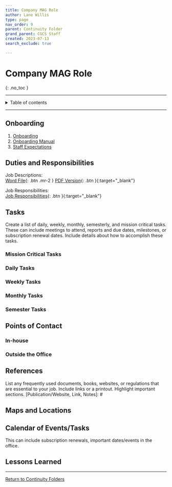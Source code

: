 ```yaml
---
title: Company MAG Role
author: Lane Willis
type: page
nav_order: 9
parent: Continuity Folder
grand_parent: CGCS Staff
created: 2023-07-13
search_exclude: true

---
```


# Company MAG Role
{: .no_toc }

---

<details closed markdown="block">
  <summary>
    Table of contents
  </summary>
  {: .text-delta }
1. TOC
{:toc}
</details>

---

## Onboarding
1. [Onboarding](/cgcs-staff-information/continuity/onboarding/onboarding.html)
2. [Onboarding Manual](/cgcs-staff-information/continuity//onboarding/onboarding-manual.html)
3. [Staff Expectations](/cgcs-staff-information/continuity/onboarding/staff-expectations.html)

## Duties and Responsibilities
Job Descriptions:  
[Word File](/files/job-descriptions/company-mag-role/Company%20MAG%20Role%20Job%20Description.docx){: .btn .mr-2 }
[PDF Version](/files/job-descriptions/company-mag-role/Company%20MAG%20Role%20Job%20Description.pdf){: .btn }{:target="_blank"} 

Job Responsibilities:  
[Job Responsibilities](https://missions.center/cgcs-staff-information/continuity/cgcs-job-responsibilities.html#company-mag-role---rick-and-nancy-fraley){: .btn }{:target="_blank"} 

## Tasks
Create a list of daily, weekly, monthly, semesterly, and mission critical tasks. These can include meetings to attend, reports and due dates, milestones, or subscription renewal dates. Include details about how to accomplish these tasks.

### Mission Critical Tasks

### Daily Tasks

### Weekly Tasks

### Monthly Tasks

### Semester Tasks

## Points of Contact
[Name, Position, Phone #, Email, Notes]: #

### In-house

### Outside the Office

## References
List any frequently used documents, books, websites, or regulations that are essential to your job. Include links or a printout. Highlight important sections.
[Publication/Website, Link, Notes]: #

## Maps and Locations

## Calendar of Events/Tasks
This can include subscription renewals, important dates/events in the office.

## Lessons Learned

---

[Return to Continuity Folders](/cgcs-staff-information/continuity/continuity.html)
